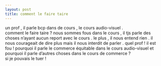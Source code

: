 ```yaml
---
layout: post
title: comment le faire taire
---
```


<p>un prof , il parle bcp dans de cours , le cours audio-visuel .<br />comment le faire taire ? nous sommes fous dans le cours , il tjs parle des choses n’ayant aucun report avec le cours . le plus , il nous entend rien . il nous courageait de dire plus mais il nous interdit de parler . quel prof ! il est fou ! pourquoi il parle le commerce équitable dans le cours audio-visuel et pourquoi il parle d’autres choses dans le cours de commerce ?<br />si je pouvais le tuer !</p>
